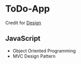 # ToDo-App
Credit for [Design](https://dribbble.com/shots/6570568-Todo-List-App)

## JavaScript
- Object Oriented Programming
- MVC Design Pattern